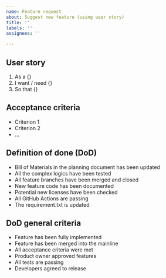 ```yaml
---
name: Feature request
about: Suggest new feature (using user story)
title: ''
labels: ''
assignees: ''

---
```


## User story
1. As a {}
2. I want / need {}
3. So that {}

## Acceptance criteria
* Criterion 1
* Criterion 2
* ...

## Definition of done (DoD)
* Bill of Materials in the planning document has been updated
* All the complex logics have been tested
* All feature branches have been merged and closed
* New feature code has been documented
* Potential new licenses have been checked
* All GitHub Actions are passing
* The requirement.txt is updated

## DoD general criteria
* Feature has been fully implemented
* Feature has been merged into the mainline
* All acceptance criteria were met
* Product owner approved features
* All tests are passing
* Developers agreed to release
